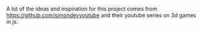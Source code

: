 A lot of the ideas and inspiration for this project comes from https://github.com/simondevyoutube and their youtube series on 3d games in js.
